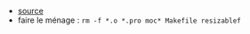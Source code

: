 * [source](https://forum.qt.io/topic/23545/solved-resizable-by-mouse-qframe)
* faire le ménage : `rm -f *.o *.pro moc* Makefile resizablef`
